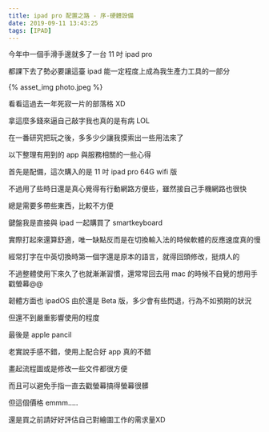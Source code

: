 ```yaml
---
title: ipad pro 配置之路 - 序-硬體設備
date: 2019-09-11 13:43:25
tags: [IPAD]
---
```



今年中一個手滑手邊就多了一台 11 吋 ipad pro

都課下去了勢必要讓這臺 ipad 能一定程度上成為我生產力工具的一部分

{% asset_img photo.jpeg %}

看看這過去一年死寂一片的部落格 XD

拿這麼多錢來逼自己敲字我也真的是有病 LOL

<!--more-->

在一番研究把玩之後，多多少少讓我摸索出一些用法來了

以下整理有用到的 app 與服務相關的一些心得


首先是配備，這次購入的是 11 吋 ipad pro 64G wifi 版

不過用了些時日還是真心覺得有行動網路方便些，雖然接自己手機網路也很快

總是需要多帶些東西，比較不方便


鍵盤我是直接與 ipad 一起購買了 smartkeyboard

實際打起來還算舒適，唯一缺點反而是在切換輸入法的時候軟體的反應速度真的慢

經常打字在中英切換時第一個字還是原本的語言，就得回頭修改，挺煩人的

不過整體使用下來久了也就漸漸習慣，還常常回去用 mac 的時候不自覺的想用手戳螢幕@@

韌體方面也 ipadOS 由於還是 Beta 版，多少會有些閃退，行為不如預期的狀況

但還不到嚴重影響使用的程度


最後是 apple pancil 

老實說手感不錯，使用上配合好 app 真的不錯

畫起流程圖或是修改一些文件都很方便

而且可以避免手指一直去戳螢幕搞得螢幕很髒

但這個價格 emmm.....

還是買之前請好好評估自己對繪圖工作的需求量XD


	